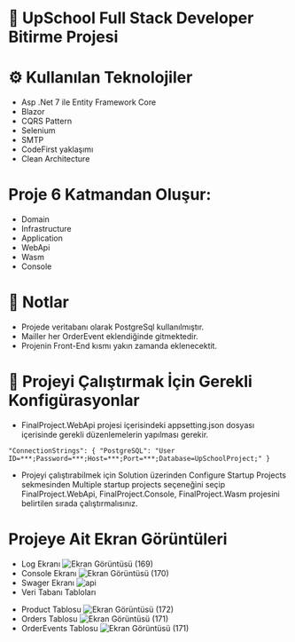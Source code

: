# 🚀 UpSchool Full Stack Developer Bitirme Projesi

# ⚙️ Kullanılan Teknolojiler
* Asp .Net 7 ile Entity Framework Core
* Blazor
* CQRS Pattern
* Selenium
* SMTP
* CodeFirst yaklaşımı
* Clean Architecture

# Proje 6 Katmandan Oluşur:
* Domain
* Infrastructure 
* Application
* WebApi
* Wasm 
* Console

# 📝 Notlar
* Projede veritabanı olarak PostgreSql kullanılmıştır.
* Mailler her OrderEvent eklendiğinde gitmektedir.
* Projenin Front-End kısmı yakın zamanda eklenecektit.

# 📝 Projeyi Çalıştırmak İçin Gerekli Konfigürasyonlar
* FinalProject.WebApi projesi içerisindeki appsetting.json dosyası içerisinde gerekli düzenlemelerin yapılması gerekir.

` "ConnectionStrings": {
    "PostgreSQL": "User ID=***;Password=***;Host=***;Port=***;Database=UpSchoolProject;"
  } `
  
  * Projeyi çalıştırabilmek için Solution üzerinden Configure Startup Projects sekmesinden Multiple startup projects seçeneğini seçip FinalProject.WebApi, FinalProject.Console, FinalProject.Wasm projesini belirtilen sırada çalıştırmalısınız.

# Projeye Ait Ekran Görüntüleri
* Log Ekranı 
![Ekran Görüntüsü (169)](https://github.com/SongulBayer/NetCore5.0/assets/63016233/ca0e6c5c-d731-4ead-af3e-d3499197b763)
* Console Ekranı
![Ekran Görüntüsü (170)](https://github.com/SongulBayer/NetCore5.0/assets/63016233/b7c43e84-af90-48bb-9f05-5dddf0c05619)
* Swager Ekranı
![api](https://github.com/SongulBayer/NetCore5.0/assets/63016233/02b6c102-4c00-422d-94ef-7402d79cf3a5)
* Veri Tabanı Tabloları
- Product Tablosu
![Ekran Görüntüsü (172)](https://github.com/SongulBayer/NetCore5.0/assets/63016233/956b919e-7556-40d7-a8b0-acb6393b1cdb)
- Orders Tablosu 
![Ekran Görüntüsü (171)](https://github.com/SongulBayer/NetCore5.0/assets/63016233/40eea47c-3f37-42b6-8f58-5ad27752c49c)
- OrderEvents Tablosu
![Ekran Görüntüsü (171)](https://github.com/SongulBayer/NetCore5.0/assets/63016233/470b6c1c-d643-45af-a8d5-5240a21f9cee)








